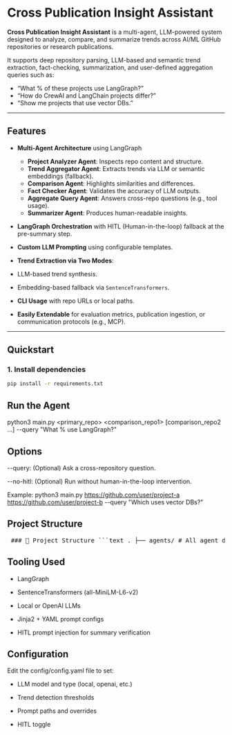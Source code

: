 # Cross Publication Insight Assistant

**Cross Publication Insight Assistant** is a multi-agent, LLM-powered system designed to analyze, compare, and summarize trends across AI/ML GitHub repositories or research publications.

It supports deep repository parsing, LLM-based and semantic trend extraction, fact-checking, summarization, and user-defined aggregation queries such as:
- “What % of these projects use LangGraph?”
- “How do CrewAI and LangChain projects differ?”
- “Show me projects that use vector DBs.”

---


## Features

- **Multi-Agent Architecture** using LangGraph
  - **Project Analyzer Agent**: Inspects repo content and structure.
  - **Trend Aggregator Agent**: Extracts trends via LLM or semantic embeddings (fallback).
  - **Comparison Agent**: Highlights similarities and differences.
  - **Fact Checker Agent**: Validates the accuracy of LLM outputs.
  - **Aggregate Query Agent**: Answers cross-repo questions (e.g., tool usage).
  - **Summarizer Agent**: Produces human-readable insights.

-  **LangGraph Orchestration** with HITL (Human-in-the-loop) fallback at the pre-summary step.
-  **Custom LLM Prompting** using configurable templates.
-  **Trend Extraction via Two Modes**:
  - LLM-based trend synthesis.
  - Embedding-based fallback via `SentenceTransformers`.

-  **CLI Usage** with repo URLs or local paths.
-  **Easily Extendable** for evaluation metrics, publication ingestion, or communication protocols (e.g., MCP).

---

## Quickstart

### 1. Install dependencies
```bash
pip install -r requirements.txt

```

## Run the Agent
python3 main.py <primary_repo> <comparison_repo1> [comparison_repo2 ...] --query "What % use LangGraph?"

## Options

--query: (Optional) Ask a cross-repository question.

--no-hitl: (Optional) Run without human-in-the-loop intervention.

Example: python3 main.py https://github.com/user/project-a https://github.com/user/project-b --query "Which uses vector DBs?"


## Project Structure
<pre lang="markdown"> ### 📁 Project Structure ```text . ├── agents/ # All agent definitions │ ├── project_analyzer.py │ ├── llm_trend_agent.py │ ├── trend_aggregator.py │ ├── comparison_agent.py │ ├── fact_checker.py │ └── summarize_agent.py │ ├── tools/ # Supporting tools/utilities │ ├── semantic_trend_detector.py │ ├── repo_parser.py │ ├── comparison_tool.py │ └── hitl_intervention.py │ ├── orchestrator/ │ └── orchestrator.py # LangGraph state orchestrator │ ├── config/ │ ├── config.yaml # LLM and model settings │ └── prompts/ # Custom prompt templates │ ├── utils/ # Logging, config loader, HITL logic, etc. │ ├── main.py # CLI entrypoint ├── README.md ├── LICENSE.md ├── requirements.in ├── requirements.txt ├── .env # Local environment variables └── .env-example # Sample .env template ``` </pre>


## Tooling Used
 - LangGraph

 - SentenceTransformers (all-MiniLM-L6-v2)

 - Local or OpenAI LLMs

 - Jinja2 + YAML prompt configs

 - HITL prompt injection for summary verification


 ## Configuration

 Edit the config/config.yaml file to set:

- LLM model and type (local, openai, etc.)

- Trend detection thresholds

- Prompt paths and overrides

- HITL toggle


